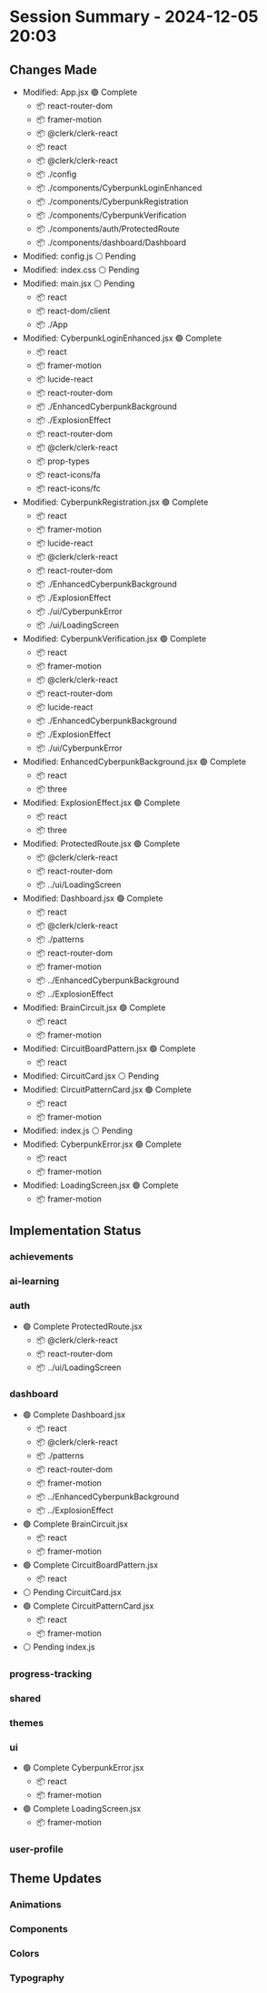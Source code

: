 # Session Summary - 2024-12-05 20:03

## Changes Made

- Modified: App.jsx 🟢 Complete
  - 📦 react-router-dom
  - 📦 framer-motion
  - 📦 @clerk/clerk-react
  - 📦 react
  - 📦 @clerk/clerk-react
  - 📦 ./config
  - 📦 ./components/CyberpunkLoginEnhanced
  - 📦 ./components/CyberpunkRegistration
  - 📦 ./components/CyberpunkVerification
  - 📦 ./components/auth/ProtectedRoute
  - 📦 ./components/dashboard/Dashboard
- Modified: config.js ⚪ Pending
- Modified: index.css ⚪ Pending
- Modified: main.jsx ⚪ Pending
  - 📦 react
  - 📦 react-dom/client
  - 📦 ./App
- Modified: CyberpunkLoginEnhanced.jsx 🟢 Complete
  - 📦 react
  - 📦 framer-motion
  - 📦 lucide-react
  - 📦 react-router-dom
  - 📦 ./EnhancedCyberpunkBackground
  - 📦 ./ExplosionEffect
  - 📦 react-router-dom
  - 📦 @clerk/clerk-react
  - 📦 prop-types
  - 📦 react-icons/fa
  - 📦 react-icons/fc
- Modified: CyberpunkRegistration.jsx 🟢 Complete
  - 📦 react
  - 📦 framer-motion
  - 📦 lucide-react
  - 📦 @clerk/clerk-react
  - 📦 react-router-dom
  - 📦 ./EnhancedCyberpunkBackground
  - 📦 ./ExplosionEffect
  - 📦 ./ui/CyberpunkError
  - 📦 ./ui/LoadingScreen
- Modified: CyberpunkVerification.jsx 🟢 Complete
  - 📦 react
  - 📦 framer-motion
  - 📦 @clerk/clerk-react
  - 📦 react-router-dom
  - 📦 lucide-react
  - 📦 ./EnhancedCyberpunkBackground
  - 📦 ./ExplosionEffect
  - 📦 ./ui/CyberpunkError
- Modified: EnhancedCyberpunkBackground.jsx 🟢 Complete
  - 📦 react
  - 📦 three
- Modified: ExplosionEffect.jsx 🟢 Complete
  - 📦 react
  - 📦 three
- Modified: ProtectedRoute.jsx 🟢 Complete
  - 📦 @clerk/clerk-react
  - 📦 react-router-dom
  - 📦 ../ui/LoadingScreen
- Modified: Dashboard.jsx 🟢 Complete
  - 📦 react
  - 📦 @clerk/clerk-react
  - 📦 ./patterns
  - 📦 react-router-dom
  - 📦 framer-motion
  - 📦 ../EnhancedCyberpunkBackground
  - 📦 ../ExplosionEffect
- Modified: BrainCircuit.jsx 🟢 Complete
  - 📦 react
  - 📦 framer-motion
- Modified: CircuitBoardPattern.jsx 🟢 Complete
  - 📦 react
- Modified: CircuitCard.jsx ⚪ Pending
- Modified: CircuitPatternCard.jsx 🟢 Complete
  - 📦 react
  - 📦 framer-motion
- Modified: index.js ⚪ Pending
- Modified: CyberpunkError.jsx 🟢 Complete
  - 📦 react
  - 📦 framer-motion
- Modified: LoadingScreen.jsx 🟢 Complete
  - 📦 framer-motion

## Implementation Status

### achievements


### ai-learning


### auth
- 🟢 Complete ProtectedRoute.jsx
  - 📦 @clerk/clerk-react
  - 📦 react-router-dom
  - 📦 ../ui/LoadingScreen


### dashboard
- 🟢 Complete Dashboard.jsx
  - 📦 react
  - 📦 @clerk/clerk-react
  - 📦 ./patterns
  - 📦 react-router-dom
  - 📦 framer-motion
  - 📦 ../EnhancedCyberpunkBackground
  - 📦 ../ExplosionEffect
- 🟢 Complete BrainCircuit.jsx
  - 📦 react
  - 📦 framer-motion
- 🟢 Complete CircuitBoardPattern.jsx
  - 📦 react
- ⚪ Pending CircuitCard.jsx
- 🟢 Complete CircuitPatternCard.jsx
  - 📦 react
  - 📦 framer-motion
- ⚪ Pending index.js


### progress-tracking


### shared


### themes


### ui
- 🟢 Complete CyberpunkError.jsx
  - 📦 react
  - 📦 framer-motion
- 🟢 Complete LoadingScreen.jsx
  - 📦 framer-motion


### user-profile



## Theme Updates

### Animations
### Components
### Colors
### Typography
